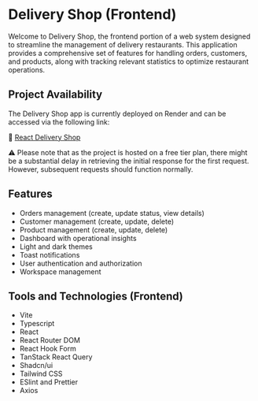 # Delivery Shop (Frontend)

Welcome to Delivery Shop, the frontend portion of a web system designed to streamline the management of delivery restaurants. This application provides a comprehensive set of features for handling orders, customers, and products, along with tracking relevant statistics to optimize restaurant operations.

## Project Availability

The Delivery Shop app is currently deployed on Render and can be accessed via the following link:

🔗 [React Delivery Shop](https://deliveryshop.victorassis.eng.br)

⚠ Please note that as the project is hosted on a free tier plan, there might be a substantial delay in retrieving the initial response for the first request. However, subsequent requests should function normally.

## Features

* Orders management (create, update status, view details)
* Customer management (create, update, delete)
* Product management (create, update, delete)
* Dashboard with operational insights
* Light and dark themes
* Toast notifications
* User authentication and authorization
* Workspace management

## Tools and Technologies (Frontend)

* Vite
* Typescript
* React
* React Router DOM
* React Hook Form
* TanStack React Query
* Shadcn/ui
* Tailwind CSS
* ESlint and Prettier
* Axios
